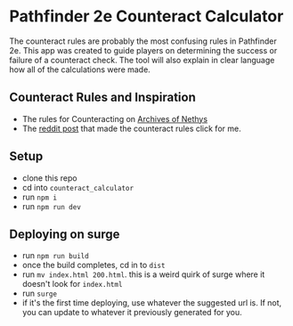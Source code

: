# Pathfinder 2e Counteract Calculator

The counteract rules are probably the most confusing rules in Pathfinder 2e. This app was created to guide players on determining the success or failure of a counteract check. The tool will also explain in clear language how all of the calculations were made.  

## Counteract Rules and Inspiration

- The rules for Counteracting on [Archives of Nethys](https://2e.aonprd.com/Rules.aspx?ID=3280&Redirected=1)
- The [reddit post](https://www.reddit.com/r/Pathfinder2e/comments/13pyaky/a_visual_guide_to_counteract_checks/) that made the counteract rules click for me.

## Setup

- clone this repo
- cd into `counteract_calculator`
- run `npm i`
- run `npm run dev`

## Deploying on surge

- run `npm run build`
- once the build completes, cd in to `dist`
- run `mv index.html 200.html`. this is a weird quirk of surge where it doesn't look for `index.html`
- run `surge`
- if it's the first time deploying, use whatever the suggested url is. If not, you can update to whatever it previously generated for you. 